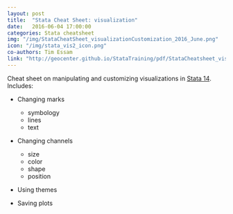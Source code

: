 ```yaml
---
layout: post
title:  "Stata Cheat Sheet: visualization"
date:   2016-06-04 17:00:00
categories: Stata cheatsheet
img: "/img/StataCheatSheet_visualizationCustomization_2016_June.png"
icon: "/img/stata_vis2_icon.png"
co-authors: Tim Essam
link: "http://geocenter.github.io/StataTraining/pdf/StataCheatsheet_visualization2.pdf"
---
```


Cheat sheet on manipulating and customizing visualizations in [Stata 14](http://www.stata.com).  Includes:

* Changing marks
  * symbology
  * lines
  * text

* Changing channels
  * size
  * color
  * shape
  * position
* Using themes
* Saving plots
